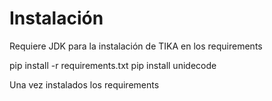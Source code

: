 # Instalación

Requiere JDK para la instalación de TIKA en los requirements

pip install -r requirements.txt
pip install unidecode

Una vez instalados los requirements